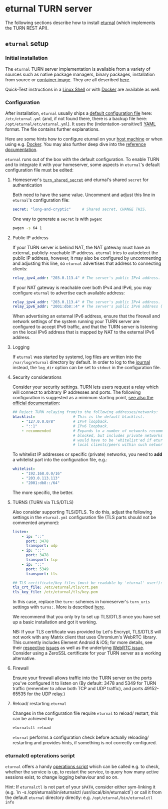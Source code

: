 # eturnal TURN server

The following sections describe how to install [eturnal](<https://github.com/processone/eturnal>) 
(which implements the TURN REST API).

## `eturnal` setup

### Initial installation

The `eturnal` TURN server implementation is available from a variety of sources 
such as native package managers, binary packages, installation from source or 
[container image](https://eturnal.net/documentation/code/docker.html). They are 
all described [here](https://github.com/processone/eturnal#installation).

Quick-Test instructions in a [Linux Shell](https://github.com/processone/eturnal/blob/master/QUICK-TEST.md) 
or with [Docker](https://github.com/processone/eturnal/blob/master/docker-k8s/QUICK-TEST.md) 
are available as well.

### Configuration

After installation, `eturnal` usually ships a [default configuration file](https://github.com/processone/eturnal/blob/master/config/eturnal.yml) 
here: `/etc/eturnal.yml` (and, if not found there, there is a backup file here: 
`/opt/eturnal/etc/eturnal.yml`). It uses the (indentation-sensitive!) [YAML](https://en.wikipedia.org/wiki/YAML) 
format. The file contains further explanations.

Here are some hints how to configure eturnal on your [host machine](https://github.com/processone/eturnal#configuration) 
or when using e.g. [Docker](https://eturnal.net/documentation/code/docker.html).
You may also further deep dive into the [reference documentation](https://eturnal.net/documentation/).

`eturnal` runs out of the box with the default configuration. To enable TURN and 
to integrate it with your homeserver, some aspects in `eturnal`'s default configuration file 
must be edited:

1.  Homeserver's [`turn_shared_secret`](Synapse%20Docs%20-%20EN/usage/configuration/config_documentation.md#turn_shared_secret) 
    and eturnal's shared `secret` for authentication

    Both need to have the same value. Uncomment and adjust this line in `eturnal`'s 
    configuration file:

    ```yaml
    secret: "long-and-cryptic"     # Shared secret, CHANGE THIS.
    ```

    One way to generate a `secret` is with `pwgen`:

    ```sh
    pwgen -s 64 1
    ```

1.  Public IP address

    If your TURN server is behind NAT, the NAT gateway must have an external,
    publicly-reachable IP address. `eturnal` tries to autodetect the public IP address, 
    however, it may also be configured by uncommenting and adjusting this line, so 
    `eturnal` advertises that address to connecting clients:

    ```yaml
    relay_ipv4_addr: "203.0.113.4" # The server's public IPv4 address.
    ```

    If your NAT gateway is reachable over both IPv4 and IPv6, you may
    configure `eturnal` to advertise each available address:

    ```yaml
    relay_ipv4_addr: "203.0.113.4" # The server's public IPv4 address.
    relay_ipv6_addr: "2001:db8::4" # The server's public IPv6 address (optional).
    ```

    When advertising an external IPv6 address, ensure that the firewall and
    network settings of the system running your TURN server are configured to
    accept IPv6 traffic, and that the TURN server is listening on the local
    IPv6 address that is mapped by NAT to the external IPv6 address.

1.  Logging

    If `eturnal` was started by systemd, log files are written into the
    `/var/log/eturnal` directory by default. In order to log to the [journal](https://www.freedesktop.org/software/systemd/man/systemd-journald.service.html)
    instead, the `log_dir` option can be set to `stdout` in the configuration file.

1.  Security considerations

    Consider your security settings. TURN lets users request a relay which will
    connect to arbitrary IP addresses and ports. The following configuration is
    suggested as a minimum starting point, [see also the official documentation](https://eturnal.net/documentation/#blacklist):

    ```yaml
    ## Reject TURN relaying from/to the following addresses/networks:
    blacklist:                 # This is the default blacklist.
        - "127.0.0.0/8"        # IPv4 loopback.
        - "::1"                # IPv6 loopback.
        - recommended          # Expands to a number of networks recommended to be
                               # blocked, but includes private networks. Those
                               # would have to be 'whitelist'ed if eturnal serves
                               # local clients/peers within such networks.
    ```

    To whitelist IP addresses or specific (private) networks, you need to **add** a 
    whitelist part into the configuration file, e.g.:

    ```yaml
    whitelist:
        - "192.168.0.0/16"
        - "203.0.113.113"
        - "2001:db8::/64"
    ```

    The more specific, the better.

1.  TURNS (TURN via TLS/DTLS)

    Also consider supporting TLS/DTLS. To do this, adjust the following settings
    in the `eturnal.yml` configuration file (TLS parts should not be commented anymore):

    ```yaml
    listen:
        - ip: "::"
          port: 3478
          transport: udp
        - ip: "::"
          port: 3478
          transport: tcp
        - ip: "::"
          port: 5349
          transport: tls

    ## TLS certificate/key files (must be readable by 'eturnal' user!):
    tls_crt_file: /etc/eturnal/tls/crt.pem
    tls_key_file: /etc/eturnal/tls/key.pem
    ```

    In this case, replace the `turn:` schemes in homeserver's `turn_uris` settings
    with `turns:`. More is described [here](Synapse%20Docs%20-%20EN/usage/configuration/config_documentation.md#turn_uris).

    We recommend that you only try to set up TLS/DTLS once you have set up a
    basic installation and got it working.

    NB: If your TLS certificate was provided by Let's Encrypt, TLS/DTLS will
    not work with any Matrix client that uses Chromium's WebRTC library. This
    currently includes Element Android & iOS; for more details, see their
    [respective](https://github.com/element-hq/element-android/issues/1533)
    [issues](https://github.com/element-hq/element-ios/issues/2712) as well as the underlying
    [WebRTC issue](https://bugs.chromium.org/p/webrtc/issues/detail?id=11710).
    Consider using a ZeroSSL certificate for your TURN server as a working alternative.

1.  Firewall

    Ensure your firewall allows traffic into the TURN server on the ports
    you've configured it to listen on (By default: 3478 and 5349 for TURN
    traffic (remember to allow both TCP and UDP traffic), and ports 49152-65535
    for the UDP relay.)

1.  Reload/ restarting `eturnal`

    Changes in the configuration file require `eturnal` to reload/ restart, this
    can be achieved by:

    ```sh
    eturnalctl reload
    ```
    
    `eturnal` performs a configuration check before actually reloading/ restarting
    and provides hints, if something is not correctly configured.

### eturnalctl opterations script

`eturnal` offers a handy [operations script](https://eturnal.net/documentation/#Operation) 
which can be called e.g. to check, whether the service is up, to restart the service, 
to query how many active sessions exist, to change logging behaviour and so on.

Hint: If `eturnalctl` is not part of your `$PATH`, consider either sym-linking it (e.g. ´ln -s /opt/eturnal/bin/eturnalctl /usr/local/bin/eturnalctl´) or call it from the default `eturnal` directory directly: e.g. `/opt/eturnal/bin/eturnalctl info`
